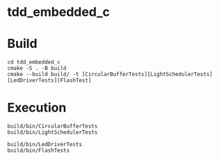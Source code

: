 tdd_embedded_c
=========


Build
=====

```
cd tdd_embedded_c
cmake -S . -B build
cmake --build build/ -t [CircularBufferTests][LightSchedulerTests][LedDriverTests][FlashTest]
```

Execution
=========

```
build/bin/CircularBufferTests
build/bin/LightSchedulerTests

build/bin/LedDriverTests
build/bin/FlashTests
```